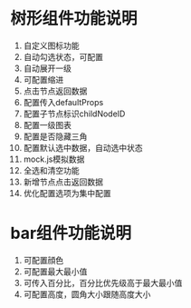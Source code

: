 # 树形组件功能说明

1. 自定义图标功能
2. 自动勾选状态，可配置
3. 自动展开一级
4. 可配置缩进
5. 点击节点返回数据
6. 配置传入defaultProps
7. 配置子节点标识childNodeID
8. 配置一级图表
9. 配置是否隐藏三角
10. 配置默认选中数据，自动选中状态
11. mock.js模拟数据
12. 全选和清空功能
13. 新增节点点击返回数据
14. 优化配置选项为集中配置

# bar组件功能说明

1. 可配置顔色
2. 可配置最大最小值
3. 可传入百分比，百分比优先级高于最大最小值
4. 可配置高度，圆角大小跟随高度大小
